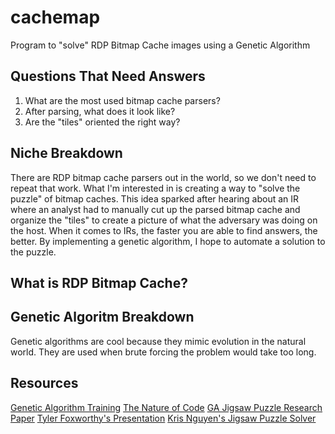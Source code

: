 # cachemap
Program to "solve" RDP Bitmap Cache images using a Genetic Algorithm

## Questions That Need Answers
1. What are the most used bitmap cache parsers?
2. After parsing, what does it look like?
3. Are the "tiles" oriented the right way?

## Niche Breakdown
There are RDP bitmap cache parsers out in the world, so we don't need to repeat that work. What I'm interested in is creating a way to "solve the puzzle" of bitmap caches. This idea sparked after hearing about an IR where an analyst had to manually cut up the parsed bitmap cache and organize the "tiles" to create a picture of what the adversary was doing on the host. When it comes to IRs, the faster you are able to find answers, the better. By implementing a genetic algorithm, I hope to automate a solution to the puzzle.

## What is RDP Bitmap Cache?

## Genetic Algoritm Breakdown
Genetic algorithms are cool because they mimic evolution in the natural world. They are used when brute forcing the problem would take too long.


## Resources
[Genetic Algorithm Training](https://www.youtube.com/watch?v=9zfeTw-uFCw&list=PLRqwX-V7Uu6bJM3VgzjNV5YxVxUwzALHV)
[The Nature of Code](https://natureofcode.com/book/chapter-9-the-evolution-of-code/)
[GA Jigsaw Puzzle Research Paper](https://arxiv.org/pdf/1711.06766v1.pdf)
[Tyler Foxworthy's Presentation](https://www.youtube.com/watch?v=6DohBytdf6I)
[Kris Nguyen's Jigsaw Puzzle Solver](https://github.com/KrisNguyen135/Genetic-Jigsaw-Solver)


